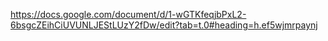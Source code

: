https://docs.google.com/document/d/1-wGTKfeqjbPxL2-6bsgcZEihCiUVUNLJEStLUzY2fDw/edit?tab=t.0#heading=h.ef5wjmrpaynj
